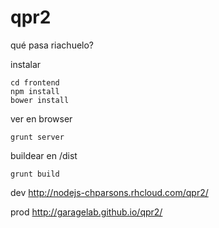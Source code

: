 qpr2
====

qué pasa riachuelo?  

instalar  
```
cd frontend
npm install  
bower install  
```

ver en browser  
```
grunt server  
```

buildear en /dist  
```
grunt build  
```

dev http://nodejs-chparsons.rhcloud.com/qpr2/  

prod http://garagelab.github.io/qpr2/  

